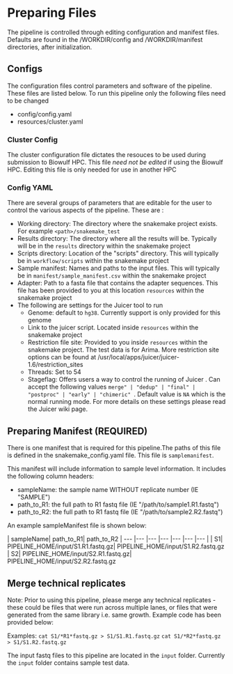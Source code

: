 # Preparing Files
The pipeline is controlled through editing configuration and manifest files. Defaults are found in the /WORKDIR/config and /WORKDIR/manifest directories, after initialization.

## Configs
The configuration files control parameters and software of the pipeline. These files are listed below. To run this pipeline only the following files need to be changed

- config/config.yaml
- resources/cluster.yaml 

### Cluster Config
The cluster configuration file dictates the resouces to be used during submission to Biowulf HPC. This file *need not be edited* if using the Biowulf HPC. Editing this file is only needed for use in another HPC

### Config YAML
There are several groups of parameters that are editable for the user to control the various aspects of the pipeline. These are :

- Working directory: The directory where the snakemake project exists. For example `<path>/snakemake_test`
- Results directory: The directory where all the results will be. Typically will be in the `results` directory within the snakemake project
- Scripts directory: Location of the "scripts" directory. This will typically be in `workflow/scripts` within the snakemake project
- Sample manifest: Names and paths to the input files. This will typically be in `manifest/sample_manifest.csv` within the snakemake project
- Adapter: Path to a fasta file that contains the adapter sequences. This file has been provided to you at this location `resources` within the snakemake project
- The following are settings for the Juicer tool to run
    - Genome: default to `hg38`. Currently support is only provided for this genome
    - Link to the juicer script. Located inside `resources` within the snakemake project
    - Restriction file site: Provided to you inside `resources` within the snakemake project. The test data is for Arima. More restriction site options can be found at /usr/local/apps/juicer/juicer-1.6/restriction_sites
    - Threads: Set to 54
    - Stageflag: Offers users a way to control the running of Juicer . Can accept the following values `merge" | "dedup" | "final" | "postproc" | "early" | "chimeric" `. Default value is `NA` which is the normal running mode. For more details on these settings please read the Juicer wiki page.

## Preparing Manifest (REQUIRED)
There is one manifest that is required for this pipeline.The paths of this file is defined in the snakemake_config.yaml file. This file is `samplemanifest`.

This manifest will include information to sample level information. It includes the following column headers:

- sampleName: the sample name WITHOUT replicate number (IE "SAMPLE")
- path_to_R1: the full path to R1 fastq file (IE "/path/to/sample1.R1.fastq")
- path_to_R2: the full path to R1 fastq file (IE "/path/to/sample2.R2.fastq")

An example sampleManifest file is shown below:


| sampleName| path_to_R1| path_to_R2
| --- |--- |--- |--- |--- |--- |--- |
| S1| PIPELINE_HOME/input/S1.R1.fastq.gz| PIPELINE_HOME/input/S1.R2.fastq.gz
| S2| PIPELINE_HOME/input/S2.R1.fastq.gz| PIPELINE_HOME/input/S2.R2.fastq.gz

## Merge technical replicates
Note: Prior to using this pipeline, please merge any technical replicates - these could be files that were run across multiple lanes, or files that were generated from the same library i.e. same growth. Example code has been provided below:

Examples:
`cat S1/*R1*fastq.gz > S1/S1.R1.fastq.gz`
`cat S1/*R2*fastq.gz > S1/S1.R2.fastq.gz`

The input fastq files to this pipeline are located in the `input` folder. Currently the `input` folder contains sample test data.
